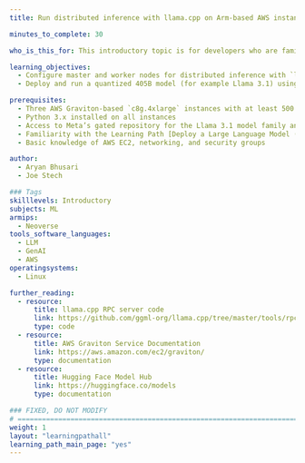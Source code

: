 ```yaml
---
title: Run distributed inference with llama.cpp on Arm-based AWS instances

minutes_to_complete: 30

who_is_this_for: This introductory topic is for developers who are familiar with llama.cpp and want to scale their workloads by running distributed inference on Arm-based AWS instances.

learning_objectives: 
  - Configure master and worker nodes for distributed inference with `llama.cpp`
  - Deploy and run a quantized 405B model (for example Llama 3.1) using distributed CPU inference on Arm-based AWS C8g instances

prerequisites:
  - Three AWS Graviton-based `c8g.4xlarge` instances with at least 500 GB of EBS storage each
  - Python 3.x installed on all instances
  - Access to Meta’s gated repository for the Llama 3.1 model family and a Hugging Face token for downloading models
  - Familiarity with the Learning Path [Deploy a Large Language Model (LLM) chatbot with llama.cpp using KleidiAI on Arm servers](/learning-paths/servers-and-cloud-computing/llama-cpu)
  - Basic knowledge of AWS EC2, networking, and security groups

author: 
  - Aryan Bhusari
  - Joe Stech

### Tags
skilllevels: Introductory
subjects: ML
armips:
  - Neoverse
tools_software_languages:
  - LLM
  - GenAI
  - AWS
operatingsystems:
  - Linux

further_reading:
  - resource:
      title: llama.cpp RPC server code
      link: https://github.com/ggml-org/llama.cpp/tree/master/tools/rpc
      type: code
  - resource:
      title: AWS Graviton Service Documentation
      link: https://aws.amazon.com/ec2/graviton/
      type: documentation
  - resource:
      title: Hugging Face Model Hub
      link: https://huggingface.co/models
      type: documentation

### FIXED, DO NOT MODIFY
# ================================================================================
weight: 1
layout: "learningpathall"
learning_path_main_page: "yes"
---
```

